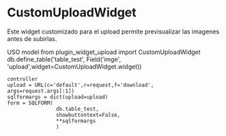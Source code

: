 # CustomUploadWidget
Este  widget customizado para el upload permite previsualizar las imagenes antes de subirlas.


USO 
  model 
  from plugin_widget_upload import CustomUploadWidget
  db.define_table('table_test', Field('imge', 'upload',widget=CustomUploadWidget.widget))

    controller
    upload = URL(c='default',r=request,f='download', args=request.args[:1])
    sqlformargs = dict(upload=upload)
    form = SQLFORM(
                    db.table_test,
                    showbuttontext=False,
                    **sqlformargs
                    )
